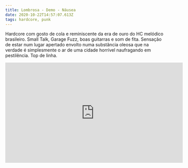```yaml
---
title: Lombrosa - Demo - Náusea
date: 2020-10-22T14:57:07.613Z
tags: hardcore, punk
---
```

Hardcore com gosto de cola e reminiscente da era de ouro do HC melódico brasileiro. Small Talk, Garage Fuzz, boas guitarras e som de fita. Sensação de estar num lugar apertado envolto numa substância oleosa que na verdade é simplesmente o ar de uma cidade horrível naufragando em pestilência. Top de linha.

<iframe width="560" height="315" src="https://www.youtube.com/embed/iH9StunSh9k" frameborder="0" allow="accelerometer; autoplay; clipboard-write; encrypted-media; gyroscope; picture-in-picture" allowfullscreen></iframe>